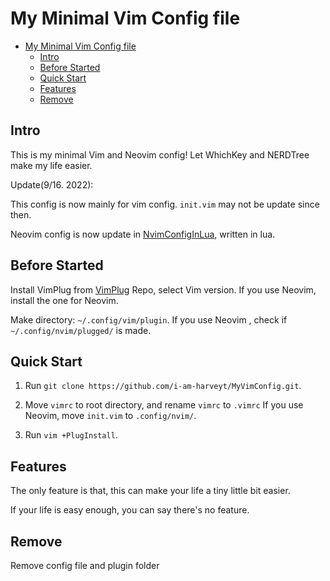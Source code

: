 # My Minimal Vim Config file

<!--toc:start-->
- [My Minimal Vim Config file](#my-minimal-vim-config-file)
  - [Intro](#intro)
  - [Before Started](#before-started)
  - [Quick Start](#quick-start)
  - [Features](#features)
  - [Remove](#remove)
<!--toc:end-->

## Intro

This is my minimal Vim and Neovim config! Let WhichKey and NERDTree make my life easier.

Update(9/16. 2022):

This config is now mainly for vim config. `init.vim` may not be update since then.

Neovim config is now update in [NvimConfigInLua](https://github.com/i-am-harveyt/NvimConfigInLua), written in lua.


## Before Started

Install VimPlug from [VimPlug](https://github.com/junegunn/vim-plug) Repo, select Vim version. If you use Neovim, install the one for Neovim.

Make directory: `~/.config/vim/plugin`. If you use Neovim , check if `~/.config/nvim/plugged/` is made.

## Quick Start

1. Run `git clone https://github.com/i-am-harveyt/MyVimConfig.git`.

2. Move `vimrc` to root directory, and rename `vimrc` to `.vimrc` If you use Neovim, move `init.vim` to `.config/nvim/`.

3. Run `vim +PlugInstall`.


## Features

The only feature is that, this can make your life a tiny little bit easier.

If your life is easy enough, you can say there's no feature. 

## Remove

Remove config file and plugin folder

